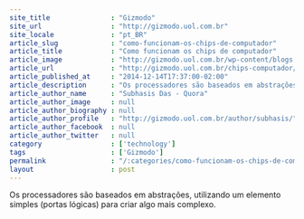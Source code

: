 ```yaml
---
site_title               : "Gizmodo"
site_url                 : "http://gizmodo.uol.com.br"
site_locale              : "pt_BR"
article_slug             : "como-funcionam-os-chips-de-computador"
article_title            : "Como funcionam os chips de computador"
article_image            : "http://gizmodo.uol.com.br/wp-content/blogs.dir/8/files/2014/12/Como-funcionam-os-chips-de-computador.jpg"
article_url              : "http://gizmodo.uol.com.br/chips-computador/"
article_published_at     : "2014-12-14T17:37:00-02:00"
article_description      : "Os processadores são baseados em abstrações, utilizando um elemento simples (portas lógicas) para criar algo mais complexo."
article_author_name      : "Subhasis Das - Quora"
article_author_image     : null
article_author_biography : null
article_author_profile   : "http://gizmodo.uol.com.br/author/subhasis/"
article_author_facebook  : null
article_author_twitter   : null
category                 : ['technology']
tags                     : ['Gizmodo']
permalink                : "/:categories/como-funcionam-os-chips-de-computador/"
layout                   : post
---
```


Os processadores são baseados em abstrações, utilizando um elemento simples (portas lógicas) para criar algo mais complexo.

